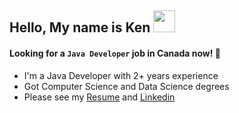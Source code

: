 <!--
**kenuiuc/kenuiuc** is a ✨ _special_ ✨ repository because its `README.md` (this file) appears on your GitHub profile.

Here are some ideas to get you started:

- 🔭 I’m currently working on ...
- 🌱 I’m currently learning ...
- 👯 I’m looking to collaborate on ...
- 🤔 I’m looking for help with ...
- 💬 Ask me about ...
- 📫 How to reach me: ...
- 😄 Pronouns: ...
- ⚡ Fun fact: ...
-->

## Hello, My name is Ken <img src="https://media.giphy.com/media/hvRJCLFzcasrR4ia7z/giphy.gif" width="35">
#### Looking for a `Java Developer` job in Canada now! 🚀
- I'm a Java Developer with 2+ years experience
- Got Computer Science and Data Science degrees
- Please see my [Resume](http://tinyurl.com/ken-resume) and [Linkedin](http://linkedin.com/in/kenuiuc)
